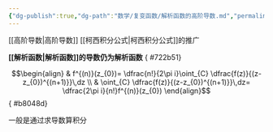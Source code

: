 ```yaml
---
{"dg-publish":true,"dg-path":"数学/复变函数/解析函数的高阶导数.md","permalink":"/数学/复变函数/解析函数的高阶导数/","noteIcon":"","created":"2024-04-16T13:01:27.400+08:00","updated":"2024-04-21T23:16:39.252+08:00"}
---
```


[[高阶导数\|高阶导数]]
[[柯西积分公式\|柯西积分公式]]的推广

**[[解析函数\|解析函数]]的导数仍为解析函数**
{ #722b51}



$$\begin{align}
 & f^{(n)}(z_{0})= \dfrac{n!}{2\pi i}\oint_{C} \dfrac{f(z)}{(z-z_{0})^{(n+1)}}\,dz \\
 &  \oint_{C} \dfrac{f(z)}{(z-z_{0})^{(n+1)}}\,dz= \dfrac{2\pi i}{n!}f^{(n)}(z_{0})
\end{align}$$
{ #b8048d}


一般是通过求导数算积分



